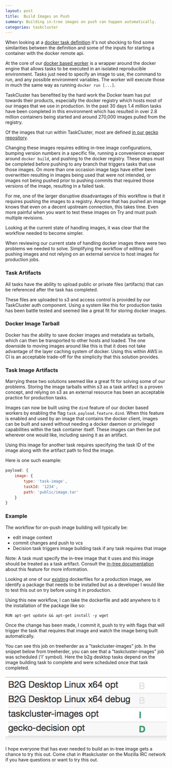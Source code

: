 ```yaml
---
layout: post
title:  Build Images on Push
summary: Building in-tree images on push can happen automatically.
categories: taskcluster
---
```


When looking at a [docker task definition](https://queue.taskcluster.net/v1/task/AWx91r7eTKyY2YS0PofZ3Q)
it's not shocking to find some similarities between the definition and some
of the inputs for starting a container with the docker remote api.

At the core of our [docker based worker](http://www.github.com/taskcluster/docker-worker) is
a wrapper around the docker engine that allows tasks to be executed in
an isolated reproducible environment.  Tasks just need to specify an image to use,
the command to run, and any possible environment variables.  The worker will execute
those in much the same way as running `docker run [...]`.

TaskCluster has benefited by the hard work the Docker team has put towards their
products, especially the docker registry which hosts most of our images that we
use in production.  In the past 30 days 1.4 million tasks have been completed
in this environment which has resulted in over 2.8 million containers being started and around
270,000 images pulled from the registry.

Of the images that run within TaskCluster, most are defined
[in our gecko repository](http://hg.mozilla.org/mozilla-central/file/tip/testing/docker).

Changing these images requires editing in-tree image configurations, bumping version
numbers in a specific file, running a convenience wrapper around `docker build`,
and pushing to the docker registry.  These steps must be completed before pushing to any branch that triggers
tasks that use those images.  On more than one occasion image tags have either been overwritten
resulting in images being used that were not intended, or images not being pushed prior
to pushing commits that required those versions of the image, resulting in a failed
task.

For me, one of the larger disruptive disadvantages of this workflow is that it
requires pushing the images to a registry.  Anyone that has pushed an image knows that
even on a decent upstream connection, this takes time.  Even more painful when you
want to test these images on Try and must push multiple revisions.

Looking at the current state of handling images, it was clear that the workflow needed
to become simpler.

When reviewing our current state of handling docker images there were two problems
we needed to solve.  Simplifying the workflow of editing and pushing images and not
relying on an external service to host images for production jobs.

### Task Artifacts

All tasks have the ability
to upload public or private files (artifacts) that can be referenced after the task has completed.

These files are uploaded to s3 and access control is provided by our TaskCluster auth component.  Using a system like this for production tasks
has been battle tested and seemed like a great fit for storing docker images.

### Docker Image Tarball

Docker has the ability to save docker images and metadata as tarballs, which can
then be transported to other hosts and loaded.  The one downside to moving images
around like this is that it does not take advantage of the layer caching system
of docker.  Using this within AWS in CI is an acceptable trade-off for the simplicity
that this solution provides.


### Task Image Artifacts

Marrying these two solutions seemed like a great fit for solving some of our problems.
Storing the image tarballs within s3 as a task artifact is a proven concept, and
relying on s3 as an external resource has been an acceptable practice for production
tasks.

Images can now be built using the `dind` feature of our docker based workers by enabling the flag
`task.payload.feature.dind`.  When this feature is enabled and used by an image that
contains the docker client, images can be built and saved without needing a docker
daemon or privileged capabilities within the task container itself.  These images can then be put wherever
one would like, including saving it as an artifact.

Using this image for another task requires specifying the task ID of the image along
with the artifact path to find the image.

Here is one such example:

```js
payload: {
    image: {
        type: 'task-image',
        taskId: '1234',
        path: 'public/image.tar'
    }
}
```

### Example

The workflow for on-push image building will typically be:

* edit image context
* commit changes and push to vcs
* Decision task triggers image building task if any task requires that image

Note: A task must specify the in-tree image that it uses and this image should
be treated as a task artifact.  Consult the [in-tree documentation](https://hg.mozilla.org/mozilla-central/raw-file/a8965ae93c5d098a4f91ad9da72150bb43df07a7/testing/docker/README.md)
about this feature for more information.

Looking at one of our [existing](https://hg.mozilla.org/mozilla-central/raw-file/a8965ae93c5d098a4f91ad9da72150bb43df07a7/testing/docker/builder/Dockerfile) dockerfiles for a production image, we identify
a package that needs to be installed but as a developer I would like to test this out on
try before using it in production.

Using this new workflow, I can take the dockerfile and add anywhere to it the installation
of the package like so:

```
RUN apt-get update && apt-get install -y wget
```

Once the change has been made, I commit it, push to try with flags that will trigger
the task that requires that image and watch the image being built automatically.

You can see this job on treeherder as a "taskcluster-images" job.  In the snippet below
from treeherder, you can see that a "taskcluster-images" job was scheduled ('I' symbol).  Here
the b2g desktop tasks depend on the image building task to complete and were scheduled once
that task completed.

![Alt Text](/images/dependent_tasks.png)



I hope everyone that has ever needed to build an in-tree image gets a chance to try this out.  Come
chat in #taskcluster on the Mozilla IRC network if you have questions or want to try this out.
